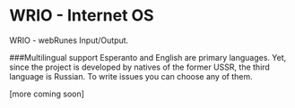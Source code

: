 WRIO - Internet OS
=
WRIO - webRunes Input/Output.

###Multilingual support
Esperanto and English are primary languages. Yet, since the project is developed by natives of the former USSR, the third language is Russian. To write issues you can choose any of them.

[more coming soon]
